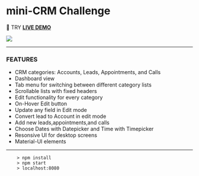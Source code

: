 # mini-CRM Challenge

:link: TRY [**LIVE DEMO**](https://mini-crm.herokuapp.com/)


![](https://cloud.githubusercontent.com/assets/20567066/25818694/79605bfa-33f9-11e7-8497-6c2119f47f76.jpg)


____

### FEATURES

* CRM categories: Accounts, Leads, Appointments, and Calls
* Dashboard view
* Tab menu for switching between different category lists
* Scrollable lists with fixed headers
* Edit functionality for every category
* On-Hover Edit button
* Update any field in Edit mode
* Convert lead to Account in edit mode
* Add new leads,appointments,and calls
* Choose Dates with Datepicker and Time with Timepicker
* Resonsive UI for desktop screens
* Material-UI elements

____


```
	> npm install
	> npm start
	> localhost:8080
```

